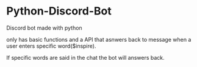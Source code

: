 # Python-Discord-Bot

Discord bot made with python 

only has basic functions and a API that asnwers back to message when a user enters specific word($inspire). 

If specific words are said in the chat the bot will answers back.
